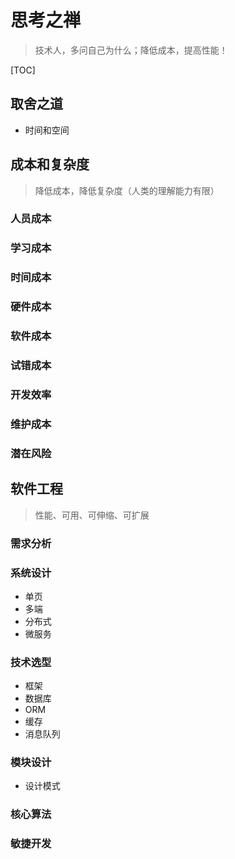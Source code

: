 # 思考之禅

> 技术人，多问自己为什么；降低成本，提高性能！

[TOC]

## 取舍之道

* 时间和空间

## 成本和复杂度

> 降低成本，降低复杂度（人类的理解能力有限）

### 人员成本

### 学习成本

### 时间成本

### 硬件成本

### 软件成本

### 试错成本

### 开发效率

### 维护成本

### 潜在风险

## 软件工程

> 性能、可用、可伸缩、可扩展

### 需求分析

### 系统设计

* 单页
* 多端
* 分布式
* 微服务

### 技术选型

* 框架
* 数据库
* ORM
* 缓存
* 消息队列

### 模块设计

* 设计模式

### 核心算法

### 敏捷开发
